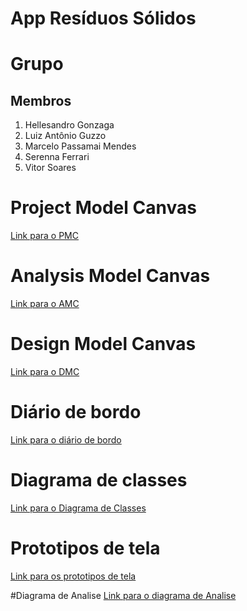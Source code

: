 # App Resíduos Sólidos 

# Grupo 
## Membros
1. Hellesandro Gonzaga
2. Luiz Antônio Guzzo
3. Marcelo Passamai Mendes 
4. Serenna Ferrari
5. Vitor Soares
# Project Model Canvas
[Link para o PMC](https://docs.google.com/presentation/d/1hml3mjqSyV7-OW9-NzfmXlYRLPvKSsD0H32v5t4G9qQ/edit)
# Analysis Model Canvas
[Link para o AMC](https://docs.google.com/drawings/d/1rJTPfIcvylvZJEV-KwLGgMKiEAmHVsm8Z_GbUhi8jiM/edit?usp=sharing)
# Design Model Canvas
[Link para o DMC](https://docs.google.com/drawings/d/1sC3zElntJTkLzuDKdSNapvyUaNQDlaPsK-bsczYqMRc/edit?usp=sharing)
# Diário de bordo
[Link para o diário de bordo](DiarioDeBordo.md)
# Diagrama de classes
[Link para o Diagrama de Classes](https://www.lucidchart.com/invitations/accept/9b1c7015-b174-4c70-bdb6-bebb90b65462)
# Prototipos de tela
[Link para os prototipos de tela](https://docs.google.com/presentation/d/1dAgkjHd8EnApFLZEyQewFm5Jx77U_2E-xEe8QsCJEQg/edit?usp=sharing)

#Diagrama de Analise 
[Link para o diagrama de Analise](https://docs.google.com/drawings/d/1rJTPfIcvylvZJEV-KwLGgMKiEAmHVsm8Z_GbUhi8jiM/edit?usp=sharing)

